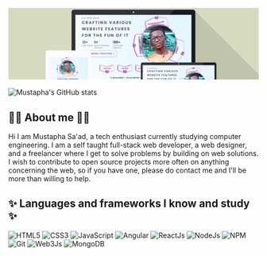![Banner Logo](./assets/images/banner.png "Crafting various website features for the fun of it")



![Mustapha's GitHub stats](https://github-readme-stats.vercel.app/api?username=mustapha-saad&theme=radical&show_icons=true)

## 👨‍💻 About me 👨‍💻
Hi I am Mustapha Sa'ad, a tech enthusiast currently studying computer engineering. I am a self taught full-stack web developer, a web designer, and a freelancer where I get to solve problems by building on web solutions. I wish to contribute to open source projects more often on anything concerning the web, so if you have one, please do contact me and I'll be more than willing to help.

## ✨ Languages and frameworks I know and study ✨
![HTML5](https://img.shields.io/badge/HTML5-transparent?logo=HTML5&logoColor=white&color=E34F26 "Learning HTML")
![CSS3](https://img.shields.io/badge/CSS3-transparent?logo=CSS3&logoColor=white&color=1572B6 "Learning CSS")
![JavaScript](https://img.shields.io/badge/JavaScript-transparent?logo=JavaScript&logoColor=white&color=yellow "Learning JavaScript")
![Angular](https://img.shields.io/badge/Angular-transparent?logo=Angular&logoColor=white&color=DD0031 "Learning Angular")
![ReactJs](https://img.shields.io/badge/ReactJs-transparent?logo=React&logoColor=white&color=blue "Learning ReactJs")
![NodeJs](https://img.shields.io/badge/NodeJs-transparent?logo=Node.js&logoColor=white&color=339933 "Learning NodeJs")
![NPM](https://img.shields.io/badge/NPM-transparent?logo=npm&logoColor=white&color=CB3837 "Learning NPM")
![Git](https://img.shields.io/badge/GIT-transparent?logo=git&logoColor=white&color=F05032 "Learning GIT")
![Web3Js](https://img.shields.io/badge/Web3Js-transparent?logo=web3.js&logoColor=white&color=F16822 "Learning WebJs")
![MongoDB](https://img.shields.io/badge/MongoDB-transparent?logo=mongodb.js&logoColor=white&color=47A248 "Learning MongoDB")

<!--
**Mustapha-Saad/Mustapha-Saad** is a ✨ _special_ ✨ repository because its `README.md` (this file) appears on your GitHub profile.

Here are some ideas to get you started:

- 🔭 I’m currently working on ...
- 🌱 I’m currently learning ...
- 👯 I’m looking to collaborate on ...
- 🤔 I’m looking for help with ...
- 💬 Ask me about ...
- 📫 How to reach me: ...
- 😄 Pronouns: ...
- ⚡ Fun fact: ...
-->
